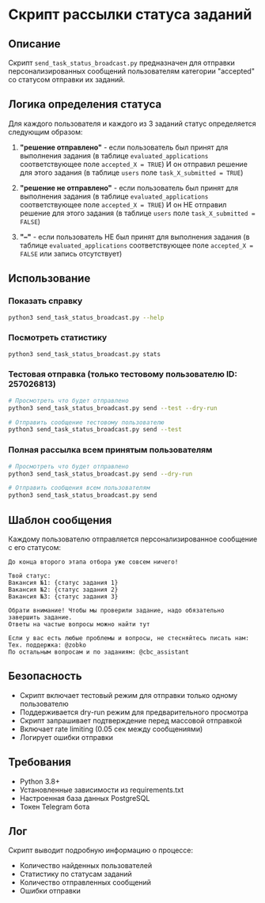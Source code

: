 # Скрипт рассылки статуса заданий

## Описание

Скрипт `send_task_status_broadcast.py` предназначен для отправки персонализированных сообщений пользователям категории "accepted" со статусом отправки их заданий.

## Логика определения статуса

Для каждого пользователя и каждого из 3 заданий статус определяется следующим образом:

1. **"решение отправлено"** - если пользователь был принят для выполнения задания (в таблице `evaluated_applications` соответствующее поле `accepted_X = TRUE`) И он отправил решение для этого задания (в таблице `users` поле `task_X_submitted = TRUE`)

2. **"решение не отправлено"** - если пользователь был принят для выполнения задания (в таблице `evaluated_applications` соответствующее поле `accepted_X = TRUE`) И он НЕ отправил решение для этого задания (в таблице `users` поле `task_X_submitted = FALSE`)

3. **"–"** - если пользователь НЕ был принят для выполнения задания (в таблице `evaluated_applications` соответствующее поле `accepted_X = FALSE` или запись отсутствует)

## Использование

### Показать справку
```bash
python3 send_task_status_broadcast.py --help
```

### Посмотреть статистику
```bash
python3 send_task_status_broadcast.py stats
```

### Тестовая отправка (только тестовому пользователю ID: 257026813)
```bash
# Просмотреть что будет отправлено
python3 send_task_status_broadcast.py send --test --dry-run

# Отправить сообщение тестовому пользователю
python3 send_task_status_broadcast.py send --test
```

### Полная рассылка всем принятым пользователям
```bash
# Просмотреть что будет отправлено
python3 send_task_status_broadcast.py send --dry-run

# Отправить сообщения всем пользователям
python3 send_task_status_broadcast.py send
```

## Шаблон сообщения

Каждому пользователю отправляется персонализированное сообщение с его статусом:

```
До конца второго этапа отбора уже совсем ничего!

Твой статус:
Вакансия №1: {статус задания 1}
Вакансия №2: {статус задания 2}
Вакансия №3: {статус задания 3}

Обрати внимание! Чтобы мы проверили задание, надо обязательно завершить задание.
Ответы на частые вопросы можно найти тут

Если у вас есть любые проблемы и вопросы, не стесняйтесь писать нам:
Тех. поддержка: @zobko
По остальным вопросам и по заданиям: @cbc_assistant
```

## Безопасность

- Скрипт включает тестовый режим для отправки только одному пользователю
- Поддерживается dry-run режим для предварительного просмотра
- Скрипт запрашивает подтверждение перед массовой отправкой
- Включает rate limiting (0.05 сек между сообщениями)
- Логирует ошибки отправки

## Требования

- Python 3.8+
- Установленные зависимости из requirements.txt
- Настроенная база данных PostgreSQL
- Токен Telegram бота

## Лог

Скрипт выводит подробную информацию о процессе:
- Количество найденных пользователей
- Статистику по статусам заданий
- Количество отправленных сообщений
- Ошибки отправки